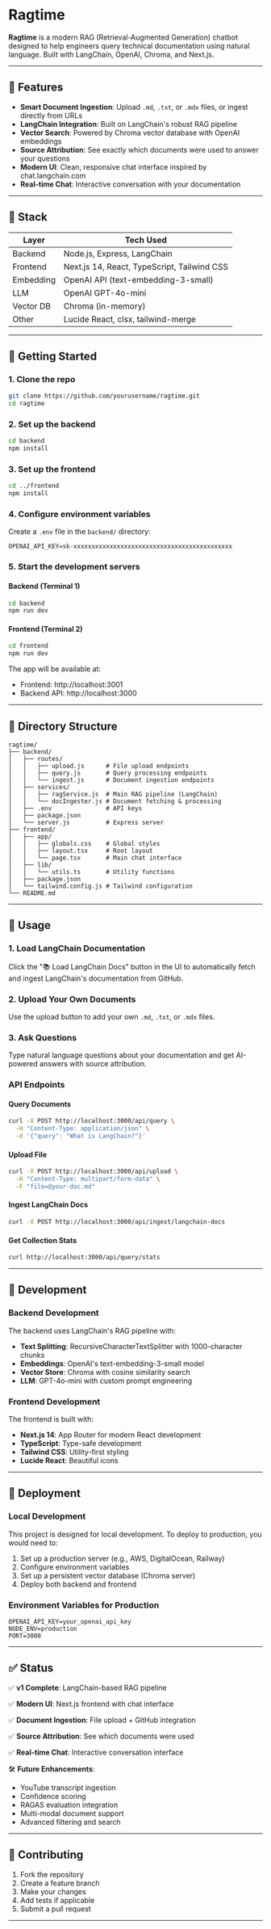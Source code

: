 # Ragtime

**Ragtime** is a modern RAG (Retrieval-Augmented Generation) chatbot designed to help engineers query technical documentation using natural language. Built with LangChain, OpenAI, Chroma, and Next.js.

---

## 🧠 Features

* **Smart Document Ingestion**: Upload `.md`, `.txt`, or `.mdx` files, or ingest directly from URLs
* **LangChain Integration**: Built on LangChain's robust RAG pipeline
* **Vector Search**: Powered by Chroma vector database with OpenAI embeddings
* **Source Attribution**: See exactly which documents were used to answer your questions
* **Modern UI**: Clean, responsive chat interface inspired by chat.langchain.com
* **Real-time Chat**: Interactive conversation with your documentation

---

## 🧰 Stack

| Layer     | Tech Used                                    |
| --------- | -------------------------------------------- |
| Backend   | Node.js, Express, LangChain                  |
| Frontend  | Next.js 14, React, TypeScript, Tailwind CSS |
| Embedding | OpenAI API (text-embedding-3-small)         |
| LLM       | OpenAI GPT-4o-mini                           |
| Vector DB | Chroma (in-memory)                           |
| Other     | Lucide React, clsx, tailwind-merge          |

---

## 🚀 Getting Started

### 1. Clone the repo

```bash
git clone https://github.com/yourusername/ragtime.git
cd ragtime
```

### 2. Set up the backend

```bash
cd backend
npm install
```

### 3. Set up the frontend

```bash
cd ../frontend
npm install
```

### 4. Configure environment variables

Create a `.env` file in the `backend/` directory:

```env
OPENAI_API_KEY=sk-xxxxxxxxxxxxxxxxxxxxxxxxxxxxxxxxxxxxxxxxxxxx
```

### 5. Start the development servers

#### Backend (Terminal 1)
```bash
cd backend
npm run dev
```

#### Frontend (Terminal 2)
```bash
cd frontend
npm run dev
```

The app will be available at:
- Frontend: http://localhost:3001
- Backend API: http://localhost:3000

---

## 📂 Directory Structure

```
ragtime/
├── backend/
│   ├── routes/
│   │   ├── upload.js      # File upload endpoints
│   │   ├── query.js       # Query processing endpoints
│   │   └── ingest.js      # Document ingestion endpoints
│   ├── services/
│   │   ├── ragService.js  # Main RAG pipeline (LangChain)
│   │   └── docIngester.js # Document fetching & processing
│   ├── .env               # API keys
│   ├── package.json
│   └── server.js          # Express server
├── frontend/
│   ├── app/
│   │   ├── globals.css    # Global styles
│   │   ├── layout.tsx     # Root layout
│   │   └── page.tsx       # Main chat interface
│   ├── lib/
│   │   └── utils.ts       # Utility functions
│   ├── package.json
│   └── tailwind.config.js # Tailwind configuration
└── README.md
```

---

## 🧪 Usage

### 1. Load LangChain Documentation

Click the "📚 Load LangChain Docs" button in the UI to automatically fetch and ingest LangChain's documentation from GitHub.

### 2. Upload Your Own Documents

Use the upload button to add your own `.md`, `.txt`, or `.mdx` files.

### 3. Ask Questions

Type natural language questions about your documentation and get AI-powered answers with source attribution.

### API Endpoints

#### Query Documents
```bash
curl -X POST http://localhost:3000/api/query \
  -H "Content-Type: application/json" \
  -d '{"query": "What is LangChain?"}'
```

#### Upload File
```bash
curl -X POST http://localhost:3000/api/upload \
  -H "Content-Type: multipart/form-data" \
  -F "file=@your-doc.md"
```

#### Ingest LangChain Docs
```bash
curl -X POST http://localhost:3000/api/ingest/langchain-docs
```

#### Get Collection Stats
```bash
curl http://localhost:3000/api/query/stats
```

---

## 🔧 Development

### Backend Development

The backend uses LangChain's RAG pipeline with:
- **Text Splitting**: RecursiveCharacterTextSplitter with 1000-character chunks
- **Embeddings**: OpenAI's text-embedding-3-small model
- **Vector Store**: Chroma with cosine similarity search
- **LLM**: GPT-4o-mini with custom prompt engineering

### Frontend Development

The frontend is built with:
- **Next.js 14**: App Router for modern React development
- **TypeScript**: Type-safe development
- **Tailwind CSS**: Utility-first styling
- **Lucide React**: Beautiful icons

---

## 🚀 Deployment

### Local Development

This project is designed for local development. To deploy to production, you would need to:

1. Set up a production server (e.g., AWS, DigitalOcean, Railway)
2. Configure environment variables
3. Set up a persistent vector database (Chroma server)
4. Deploy both backend and frontend

### Environment Variables for Production

```env
OPENAI_API_KEY=your_openai_api_key
NODE_ENV=production
PORT=3000
```

---

## ✅ Status

✅ **v1 Complete**: LangChain-based RAG pipeline

✅ **Modern UI**: Next.js frontend with chat interface

✅ **Document Ingestion**: File upload + GitHub integration

✅ **Source Attribution**: See which documents were used

✅ **Real-time Chat**: Interactive conversation interface

🛠 **Future Enhancements**:
- YouTube transcript ingestion
- Confidence scoring
- RAGAS evaluation integration
- Multi-modal document support
- Advanced filtering and search

---

## 🤝 Contributing

1. Fork the repository
2. Create a feature branch
3. Make your changes
4. Add tests if applicable
5. Submit a pull request

---

